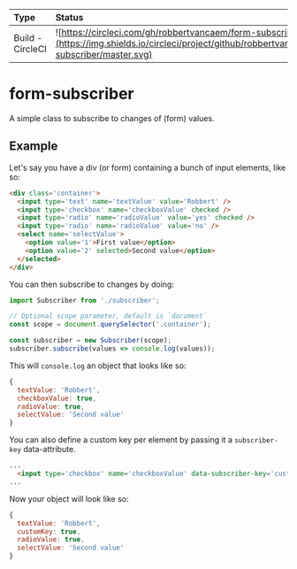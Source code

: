| Type     | Status     |
| :------------- | :------------- |
| Build - CircleCI     | ![https://circleci.com/gh/robbertvancaem/form-subscriber](https://img.shields.io/circleci/project/github/robbertvancaem/form-subscriber/master.svg)       |


# form-subscriber

A simple class to subscribe to changes of (form) values.

## Example
Let's say you have a div (or form) containing a bunch of input elements, like so:

```html
<div class='container'>
  <input type='text' name='textValue' value='Robbert' />
  <input type='checkbox' name='checkboxValue' checked />
  <input type='radio' name='radioValue' value='yes' checked />
  <input type='radio' name='radioValue' value='no' />
  <select name='selectValue'>
    <option value='1'>First value</option>
    <option value='2' selected>Second value</option>
  </selected>
</div>
```

You can then subscribe to changes by doing:
```javascript
import Subscriber from './subscriber';

// Optional scope parameter, default is `document`
const scope = document.querySelector('.container');

const subscriber = new Subscriber(scope);
subscriber.subscribe(values => console.log(values));
```

This will `console.log` an object that looks like so:
```javascript
{
  textValue: 'Robbert',
  checkboxValue: true,
  radioValue: true,
  selectValue: 'Second value'
}
```

You can also define a custom key per element by passing it a `subscriber-key` data-attribute.
```html
...
  <input type='checkbox' name='checkboxValue' data-subscriber-key='customKey' checked />
...
```

Now your object will look like so:
```javascript
{
  textValue: 'Robbert',
  customKey: true,
  radioValue: true,
  selectValue: 'Second value'
}
```
